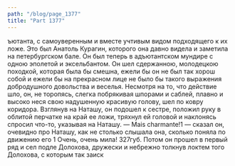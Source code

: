 ```yaml
---
path: "/blog/page_1377"
title: "Part 1377"
---
```


ъютанта, с самоуверенным и вместе учтивым видом подходящего к их ложе. Это был Анатоль Курагин, которого она давно видела и заметила на петербургском бале. Он был теперь в адъютантском мундире с одною эполетой и эксельбантом. Он шел сдержанною, молодецкою походкой, которая была бы смешна, ежели бы он не был так хорош собой и ежели бы на прекрасном лице не было бы такого выражения добродушного довольства и веселья. Несмотря на то, что действие шло, он, не торопясь, слегка побрякивая шпорами и саблей, плавно и высоко неся свою надушенную красивую голову, шел по ковру коридора. Взглянув на Наташу, он подошел к сестре, положил руку в облитой перчатке на край ее ложи, тряхнул ей головой и наклонясь спросил что-то, указывая на Наташу.
— Mais charmante!1 — сказал он, очевидно про Наташу, как не столько слышала она, сколько поняла по движению его 1 Очень, очень мила!
327губ. Потом он прошел в первый ряд и сел подле Долохова, дружески и небрежно толкнув локтем того Долохова, с которым так заиск
